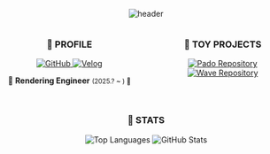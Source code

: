 
<div align="center">
  
![header](https://capsule-render.vercel.app/api?type=blur&height=300&color=gradient&text=Padocit&desc=Rendering,%20Game%20Engine)

<div style="display: flex; justify-content: space-between; flex-wrap: wrap;">

  <!-- 좌측 컬럼: Profile -->
  <div align="center" style="flex: 0 0 45%; max-width: 45%; margin-bottom: 1rem;">
    <h3>🐯 PROFILE </h3>
    <p>
      <a href="https://github.com/haileeLog" target="_blank">
        <img
          src="https://img.shields.io/badge/GitHub-000000?style=for-the-badge&logo=github&logoColor=FFFFFF"
          alt="GitHub"
        />
      </a>
      <a href="https://velog.io/@padocit/posts" target="_blank">
        <img
          src="https://img.shields.io/badge/Tech%20Blog-666666?style=for-the-badge&logo=velog&logoColor=FFFFFF"
          alt="Velog"
        />
      </a>
    </p>
    <p>💙 <strong>Rendering Engineer</strong> <small>(2025.? ~ ) 💙</small></p>
  </div>

  <!-- 우측 컬럼: TOY PROJECT -->
  <div align="center" style="flex: 0 0 45%; max-width: 45%; margin-bottom: 1rem;">
    <h3>👾 TOY PROJECTS</h3>
    <a href="https://github.com/padocit/pado" target="_blank">
      <img
        src="https://github-readme-stats.vercel.app/api/pin/?username=padocit&repo=pado&theme=blue_navy"
        alt="Pado Repository"
        style="max-width: 100%;"
      />
    <a href="https://github.com/padocit/wave" target="_blank">
      <img
        src="https://github-readme-stats.vercel.app/api/pin/?username=padocit&repo=wave&theme=blue_navy"
        alt="Wave Repository"
        style="max-width: 100%;"
      />
    </a>
  </div>
</div>

<p align="center">
  <h3>🌟 STATS </h3>
  <img
    src="https://github-readme-stats.vercel.app/api/top-langs/?username=padocit&theme=blue_navy&exclude_repo=Computer-Science-Engineering&layout=compact&langs_count=10"
    alt="Top Languages"
  />
  <img
    src="https://github-readme-stats.vercel.app/api?username=padocit&show_icons=true&theme=blue_navy"
    alt="GitHub Stats"
  />
</p>
